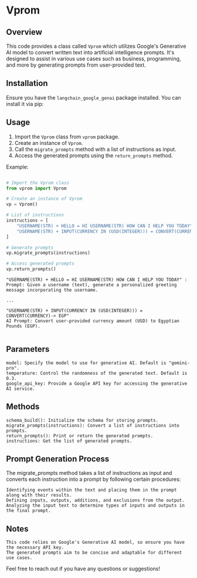 # Vprom

## Overview
This code provides a class called `Vprom` which utilizes Google's Generative AI model to convert written text into artificial intelligence prompts. It's designed to assist in various use cases such as business, programming, and more by generating prompts from user-provided text.

## Installation
Ensure you have the `langchain_google_genai` package installed. You can install it via pip:



## Usage
1. Import the `Vprom` class from `vprom` package.
2. Create an instance of `Vprom`.
3. Call the `migrate_prompts` method with a list of instructions as input.
4. Access the generated prompts using the `return_prompts` method.

Example:
```python

# Import the Vprom class
from vprom import Vprom

# Create an instance of Vprom
vp = Vprom()

# List of instructions
instructions = [
    "USERNAME(STR) + HELLO = HI USERNAME(STR) HOW CAN I HELP YOU TODAY",
    "USERNAME(STR) + INPUT(CURRENCY IN (USD(INTEGER))) = CONVERT(CURRENCY)-> EGP"
]

# Generate prompts
vp.migrate_prompts(instructions)

# Access generated prompts
vp.return_prompts()
```

```
"USERNAME(STR) + HELLO = HI USERNAME(STR) HOW CAN I HELP YOU TODAY" :
Prompt: Given a username (text), generate a personalized greeting message incorporating the username.

...

"USERNAME(STR) + INPUT(CURRENCY IN (USD(INTEGER))) = CONVERT(CURRENCY)-> EGP"
AI Prompt: Convert user-provided currency amount (USD) to Egyptian Pounds (EGP).


```

## Parameters

    model: Specify the model to use for generative AI. Default is "gemini-pro".
    temperature: Control the randomness of the generated text. Default is 0.3.
    google_api_key: Provide a Google API key for accessing the generative AI service.

## Methods

    schema_build(): Initialize the schema for storing prompts.
    migrate_prompts(instructions): Convert a list of instructions into prompts.
    return_prompts(): Print or return the generated prompts.
    instructions: Get the list of generated prompts.

## Prompt Generation Process

The migrate_prompts method takes a list of instructions as input and converts each instruction into a prompt by following certain procedures:

    Identifying events within the text and placing them in the prompt along with their results.
    Defining inputs, outputs, additions, and exclusions from the output.
    Analyzing the input text to determine types of inputs and outputs in the final prompt.



## Notes

    This code relies on Google's Generative AI model, so ensure you have the necessary API key.
    The generated prompts aim to be concise and adaptable for different use cases.



Feel free to reach out if you have any questions or suggestions!

